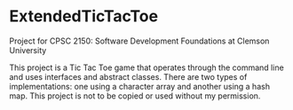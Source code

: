 # ExtendedTicTacToe
Project for CPSC 2150: Software Development Foundations at Clemson University

This project is a Tic Tac Toe game that operates through the command line and uses interfaces and abstract classes. There are two types of implementations: one using a character array and another using a hash map. This project is not to be copied or used without my permission.
